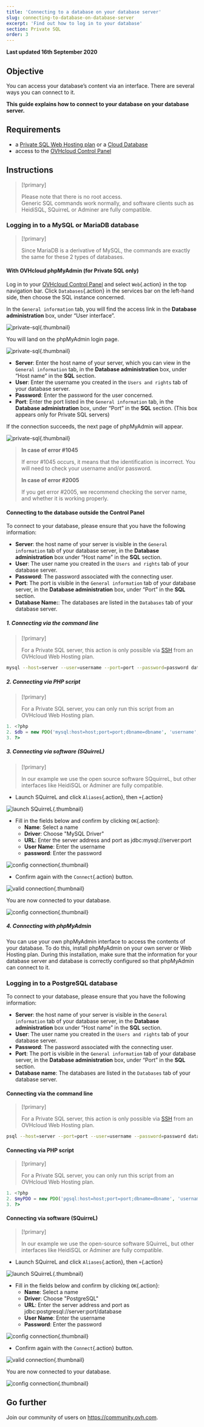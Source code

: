 ```yaml
---
title: 'Connecting to a database on your database server'
slug: connecting-to-database-on-database-server
excerpt: 'Find out how to log in to your database'
section: Private SQL
order: 3
---
```


**Last updated 16th September 2020**

## Objective

You can access your database’s content via an interface. There are several ways you can connect to it.

**This guide explains how to connect to your database on your database server.**

## Requirements

- a [Private SQL Web Hosting plan](https://www.ovh.co.uk/web-hosting/sql-options.xml) or a [Cloud Database](https://www.ovh.co.uk/cloud-databases/)
- access to the [OVHcloud Control Panel](https://www.ovh.com/auth/?action=gotomanager)

## Instructions

> [!primary]
>
> Please note that there is no root access.
> <br> Generic SQL commands work normally, and software clients such as HeidiSQL, SQuirreL or Adminer are fully compatible.
> 

### Logging in to a MySQL or MariaDB database 

> [!primary]
>
> Since MariaDB is a derivative of MySQL, the commands are exactly the same for these 2 types of databases.
> 

####  With OVHcloud phpMyAdmin (for Private SQL only)

Log in to your [OVHcloud Control Panel](https://www.ovh.com/auth/?action=gotomanager) and select `Web`{.action} in the top navigation bar. Click `Databases`{.action} in the services bar on the left-hand side, then choose the SQL instance concerned.

In the `General information` tab, you will find the access link in the **Database administration** box, under “User interface”.

![private-sql](images/private-sql-phpma01.png){.thumbnail}

You will land on the phpMyAdmin login page.

![private-sql](images/private-sql-phpma02.png){.thumbnail}

- **Server**: Enter the host name of your server, which you can view in the `General information` tab, in the **Database administration** box, under “Host name” in the **SQL** section.
- **User**: Enter the username you created in the `Users and rights` tab of your database server.
- **Password**: Enter the password for the user concerned.
- **Port**: Enter the port listed in the `General information` tab, in the **Database administration** box, under “Port” in the **SQL** section.
 (This box appears only for Private SQL servers)

If the connection succeeds, the next page of phpMyAdmin will appear.

![private-sql](images/private-sql-phpma03.png){.thumbnail}

> **In case of error #1045**
> 
> If error #1045 occurs, it means that the identification is incorrect. You will need to check your username and/or password.
> 
> **In case of error #2005**
> 
> If you get error #2005, we recommend checking the server name, and whether it is working properly.

#### Connecting to the database outside the Control Panel

To connect to your database, please ensure that you have the following information:

- **Server**: the host name of your server is visible in the `General information` tab of your database server, in the **Database administration** box under “Host name” in the **SQL** section.
- **User**: The user name you created in the `Users and rights` tab of your database server.
- **Password**: The password associated with the connecting user.
- **Port**: The port is visible in the `General information` tab of your database server, in the **Database administration** box, under “Port” in the **SQL** section.
- **Database Name:**: The databases are listed in the `Databases` tab of your database server.

##### 1\. Connecting via the command line

> [!primary]
>
> For a Private SQL server, this action is only possible via [SSH](../web_hosting_ssh_on_web_hosting_packages/) from an OVHcloud Web Hosting plan.

```bash
mysql --host=server --user=username --port=port --password=password database_name
```

##### 2\. Connecting via PHP script

> [!primary]
>
> For a Private SQL server, you can only run this script from an OVHcloud Web Hosting plan. 

```php
1. <?php
2. $db = new PDO('mysql:host=host;port=port;dbname=dbname', 'username', 'password');
3. ?>
```

##### 3\. Connecting via software (SQuirreL)

> [!primary]
>
> In our example we use the open source software SQquirreL, but other interfaces like HeidiSQL or Adminer are fully compatible. 

- Launch SQuirreL and click `Aliases`{.action}, then `+`{.action}

![launch SQuirreL](images/1.png){.thumbnail}

- Fill in the fields below and confirm by clicking `OK`{.action}:
    - **Name**: Select a name
    - **Driver**: Choose "MySQL Driver"
    - **URL**: Enter the server address and port as jdbc:mysql://server:port
    - **User Name**: Enter the username
    - **password**: Enter the password

![config connection](images/2.png){.thumbnail}

- Confirm again with the `Connect`{.action} button.

![valid connection](images/3.png){.thumbnail}

You are now connected to your database.

![config connection](images/4.PNG){.thumbnail}


##### 4\. Connecting with phpMyAdmin

You can use your own phpMyAdmin interface to access the contents of your database. To do this, install phpMyAdmin on your own server or Web Hosting plan. During this installation, make sure that the information for your database server and database is correctly configured so that phpMyAdmin can connect to it.

### Logging in to a PostgreSQL database 

To connect to your database, please ensure that you have the following information:

- **Server**: the host name of your server is visible in the `General information` tab of your database server, in the **Database administration** box under “Host name” in the **SQL** section.
- **User**: The user name you created in the `Users and rights` tab of your database server.
- **Password**: The password associated with the connecting user.
- **Port**: The port is visible in the `General information` tab of your database server, in the **Database administration** box, under “Port” in the **SQL** section.
- **Database name**: The databases are listed in the `Databases` tab of your database server.

#### Connecting via the command line

> [!primary]
>
> For a Private SQL server, this action is only possible via [SSH](../web_hosting_ssh_on_web_hosting_packages/) from an OVHcloud Web Hosting plan.


```bash
psql --host=server --port=port --user=username --password=password database_name
```

#### Connecting via PHP script

> [!primary]
>
> For a Private SQL server, you can only run this script from an OVHcloud Web Hosting plan.

```php
1. <?php
2. $myPDO = new PDO('pgsql:host=host;port=port;dbname=dbname', 'username', 'password');
3. ?>
```

#### Connecting via software (SQuirreL)

> [!primary]
>
> In our example we use the open-source software SQuirreL, but other interfaces like HeidiSQL or Adminer are fully compatible.

- Launch SQuirreL and click `Aliases`{.action}, then `+`{.action}

![launch SQuirreL](images/1.png){.thumbnail}

- Fill in the fields below and confirm by clicking `OK`{.action}:
    - **Name**: Select a name
    - **Driver**: Choose "PostgreSQL"
    - **URL**: Enter the server address and port as jdbc:postgresql://server:port/database
    - **User Name**: Enter the username
    - **Password**: Enter the password

![config connection](images/2.png){.thumbnail}

- Confirm again with the `Connect`{.action} button.

![valid connection](images/3.png){.thumbnail}

You are now connected to your database.

![config connection](images/4.PNG){.thumbnail}

## Go further

Join our community of users on <https://community.ovh.com>.
